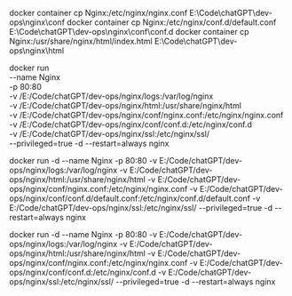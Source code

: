docker container cp Nginx:/etc/nginx/nginx.conf E:\Code\chatGPT\dev-ops\nginx\conf
docker container cp Nginx:/etc/nginx/conf.d/default.conf E:\Code\chatGPT\dev-ops\nginx\\conf\conf.d
docker container cp Nginx:/usr/share/nginx/html/index.html E:\Code\chatGPT\dev-ops\nginx\html

docker run\
--name Nginx \
-p 80:80 \
-v /E:/Code/chatGPT/dev-ops/nginx/logs:/var/log/nginx\
-v /E:/Code/chatGPT/dev-ops/nginx/html:/usr/share/nginx/html \
-v /E:/Code/chatGPT/dev-ops/nginx/conf/nginx.conf:/etc/nginx/nginx.conf \
-v /E:/Code/chatGPT/dev-ops/nginx/conf/conf.d:/etc/nginx/conf.d \
-v /E:/Code/chatGPT/dev-ops/nginx/ssl:/etc/nginx/ssl/ \
--privileged=true -d --restart=always nginx

docker run -d --name Nginx -p 80:80 -v E:/Code/chatGPT/dev-ops/nginx/logs:/var/log/nginx -v E:/Code/chatGPT/dev-ops/nginx/html:/usr/share/nginx/html -v E:/Code/chatGPT/dev-ops/nginx/conf/nginx.conf:/etc/nginx/nginx.conf -v E:/Code/chatGPT/dev-ops/nginx/conf/conf.d/default.conf:/etc/nginx/conf.d/default.conf -v E:/Code/chatGPT/dev-ops/nginx/ssl:/etc/nginx/ssl/ --privileged=true -d --restart=always nginx

docker run -d --name Nginx -p 80:80 -v E:/Code/chatGPT/dev-ops/nginx/logs:/var/log/nginx -v E:/Code/chatGPT/dev-ops/nginx/html:/usr/share/nginx/html -v E:/Code/chatGPT/dev-ops/nginx/conf/nginx.conf:/etc/nginx/nginx.conf -v E:/Code/chatGPT/dev-ops/nginx/conf/conf.d:/etc/nginx/conf.d -v E:/Code/chatGPT/dev-ops/nginx/ssl:/etc/nginx/ssl/ --privileged=true -d --restart=always nginx
